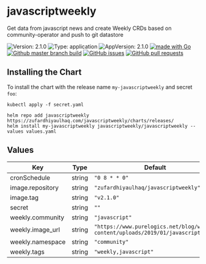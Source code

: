 # javascriptweekly

Get data from javascript news and create Weekly CRDs based on community-operator and push to git datastore

![Version: 2.1.0](https://img.shields.io/badge/Version-2.1.0-informational?style=flat-square) ![Type: application](https://img.shields.io/badge/Type-application-informational?style=flat-square) ![AppVersion: 2.1.0](https://img.shields.io/badge/AppVersion-2.1.0-informational?style=flat-square) [![made with Go](https://img.shields.io/badge/made%20with-Go-brightgreen)](http://golang.org) [![Github master branch build](https://img.shields.io/github/workflow/status/zufardhiyaulhaq/javascriptweekly/Master)](https://github.com/zufardhiyaulhaq/javascriptweekly/actions/workflows/master.yml) [![GitHub issues](https://img.shields.io/github/issues/zufardhiyaulhaq/javascriptweekly)](https://github.com/zufardhiyaulhaq/javascriptweekly/issues) [![GitHub pull requests](https://img.shields.io/github/issues-pr/zufardhiyaulhaq/javascriptweekly)](https://github.com/zufardhiyaulhaq/javascriptweekly/pulls)

## Installing the Chart

To install the chart with the release name `my-javascriptweekly` and secret `foo`:

```console
kubectl apply -f secret.yaml

helm repo add javascriptweekly https://zufardhiyaulhaq.com/javascriptweekly/charts/releases/
helm install my-javascriptweekly javascriptweekly/javascriptweekly --values values.yaml
```

## Values

| Key | Type | Default | Description |
|-----|------|---------|-------------|
| cronSchedule | string | `"0 8 * * 0"` |  |
| image.repository | string | `"zufardhiyaulhaq/javascriptweekly"` |  |
| image.tag | string | `"v2.1.0"` |  |
| secret | string | `""` |  |
| weekly.community | string | `"javascript"` |  |
| weekly.image_url | string | `"https://www.purelogics.net/blog/wp-content/uploads/2019/01/javascript.png"` |  |
| weekly.namespace | string | `"community"` |  |
| weekly.tags | string | `"weekly,javascript"` |  |


